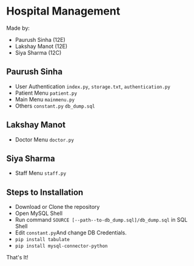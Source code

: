 # Hospital Management
Made by:
- Paurush Sinha (12E)
- Lakshay Manot (12E)
- Siya Sharma (12C)

## Paurush Sinha
- User Authentication `index.py`, `storage.txt`, `authentication.py`
- Patient Menu `patient.py`
- Main Menu `mainmenu.py`
- Others `constant.py` `db_dump.sql`
## Lakshay Manot
- Doctor Menu `doctor.py`
## Siya Sharma
- Staff Menu `staff.py`

## Steps to Installation
- Download or Clone the repository
- Open MySQL Shell
- Run command `SOURCE [--path--to-db_dump.sql]/db_dump.sql` in SQL Shell
- Edit `constant.py`And change DB Credentials.
- `pip install tabulate`
- `pip install mysql-connector-python`

That's It!
